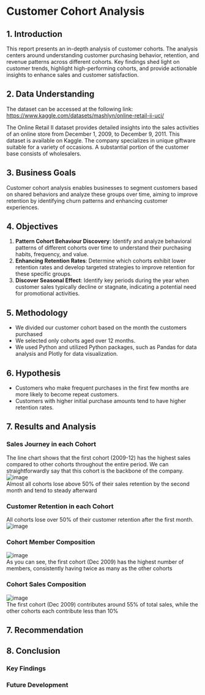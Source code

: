 # Customer Cohort Analysis

## 1. Introduction
This report presents an in-depth analysis of customer cohorts. The analysis centers around understanding customer purchasing behavior, retention, and revenue patterns across different cohorts. Key findings shed light on customer trends, highlight high-performing cohorts, and provide actionable insights to enhance sales and customer satisfaction.

## 2. Data Understanding
The dataset can be accessed at the following link: https://www.kaggle.com/datasets/mashlyn/online-retail-ii-uci/

The Online Retail II dataset provides detailed insights into the sales activities of an online store from December 1, 2009, to December 9, 2011. This dataset is available on Kaggle. The company specializes in unique giftware suitable for a variety of occasions. A substantial portion of the customer base consists of wholesalers. 

## 3. Business Goals
Customer cohort analysis enables businesses to segment customers based on shared behaviors and analyze these groups over time, aiming to improve retention by identifying churn patterns and enhancing customer experiences.

## 4. Objectives
1. **Pattern Cohort Behaviour Discovery**: Identify and analyze behavioral patterns of different cohorts over time to understand their purchasing habits, frequency, and value.
2. **Enhancing Retention Rates**: Determine which cohorts exhibit lower retention rates and develop targeted strategies to improve retention for these specific groups.
3. **Discover Seasonal Effect**: Identify key periods during the year when customer sales typically decline or stagnate, indicating a potential need for promotional activities.

## 5. Methodology
- We divided our customer cohort based on the month the customers purchased
- We selected only cohorts aged over 12 months.
- We used Python and utilized Python packages, such as Pandas for data analysis and Plotly for data visualization.

## 6. Hypothesis
- Customers who make frequent purchases in the first few months are more likely to become repeat customers.
- Customers with higher initial purchase amounts tend to have higher retention rates.

## 7. Results and Analysis
### Sales Journey in each Cohort
The line chart shows that the first cohort (2009-12) has the highest sales compared to other cohorts throughout the entire period. We can straightforwardly say that this cohort is the backbone of the company. <br>
![image](https://github.com/Agungvpzz/Customer-Cohort-Analysis/assets/48642326/a3f0c883-a740-467a-8f68-449fbf5968eb)
<br>Almost all cohorts lose above 50% of their sales retention by the second month and tend to steady afterward <br>

### Customer Retention in each Cohort
All cohorts lose over 50% of their customer retention after the first month. <br>
![image](https://github.com/Agungvpzz/Customer-Cohort-Analysis/assets/48642326/c42ea4c5-b1cb-4f8a-9cf0-5df6a391c704)

### Cohort Member Composition
![image](https://github.com/Agungvpzz/Customer-Cohort-Analysis/assets/48642326/72fe38e4-a9ce-476c-8eac-da1602882c61)
<br>As you can see, the first cohort (Dec 2009) has the highest number of members, consistently having twice as many as the other cohorts

### Cohort Sales Composition
![image](https://github.com/Agungvpzz/Customer-Cohort-Analysis/assets/48642326/02ca951c-6447-4fdc-9e54-a76ae6422a1b)
<br>The first cohort (Dec 2009) contributes around 55% of total sales, while the other cohorts each contribute less than 10%



## 7. Recommendation

## 8. Conclusion

### Key Findings

### Future Development


